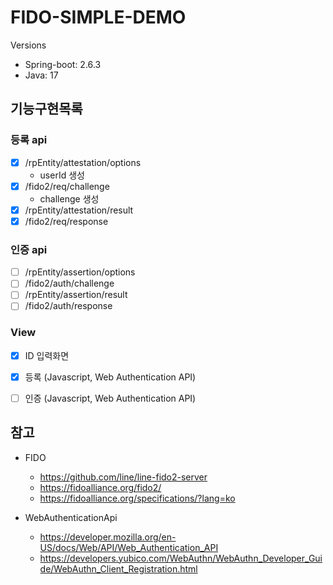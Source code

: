 # FIDO-SIMPLE-DEMO

Versions
- Spring-boot: 2.6.3
- Java: 17


## 기능구현목록

### 등록 api
- [x] /rpEntity/attestation/options
  - userId 생성
- [x] /fido2/req/challenge
  - challenge 생성
- [x] /rpEntity/attestation/result
- [x] /fido2/req/response

### 인증 api
- [ ] /rpEntity/assertion/options
- [ ] /fido2/auth/challenge
- [ ] /rpEntity/assertion/result
- [ ] /fido2/auth/response

### View
- [x] ID 입력화면
- [x] 등록 (Javascript, Web Authentication API)
- [ ] 인증 (Javascript, Web Authentication API)


## 참고

- FIDO
  - https://github.com/line/line-fido2-server
  - https://fidoalliance.org/fido2/
  - https://fidoalliance.org/specifications/?lang=ko

- WebAuthenticationApi
  - https://developer.mozilla.org/en-US/docs/Web/API/Web_Authentication_API
  - https://developers.yubico.com/WebAuthn/WebAuthn_Developer_Guide/WebAuthn_Client_Registration.html
